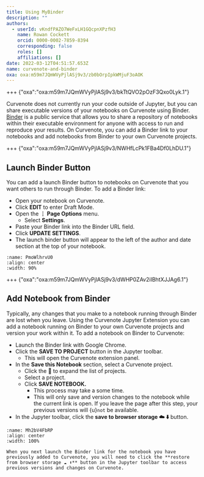 ```yaml
---
title: Using MyBinder
description: ""
authors:
  - userId: vKndfPAZO7WeFxLH1GQcpnXPzfH3
    name: Rowan Cockett
    orcid: 0000-0002-7859-8394
    corresponding: false
    roles: []
    affiliations: []
date: 2022-03-12T04:51:57.653Z
name: curvenote-and-binder
oxa: oxa:m59m7JQmWVyPjlASj9v3/zb0bOrpIpkWMjuF3oAOK
---
```


+++ {"oxa":"oxa:m59m7JQmWVyPjlASj9v3/bkTtQVO2pOzF3Qxo0Lyk.1"}

Curvenote does not currently run your code outside of Jupyter, but you can share executable versions of your notebooks on Curvenote using Binder. [Binder](https://mybinder.org/) is a public service that allows you to share a repository of notebooks within their executable environment for anyone with access to run and reproduce your results. On Curvenote, you can add a Binder link to your notebooks and add notebooks from Binder to your own Curvenote projects.

+++ {"oxa":"oxa:m59m7JQmWVyPjlASj9v3/NWHfLcPk1FBa4Df0LhDU.1"}

## Launch Binder Button

You can add a launch Binder button to notebooks on Curvenote that you want others to run through Binder. To add a Binder link:

- Open your notebook on Curvenote.
- Click **EDIT** to enter Draft Mode.
- Open the $\mathbf{\vdots}$ **Page Options** menu.
  - Select **Settings**.
- Paste your Binder link into the Binder URL field.
- Click **UPDATE SETTINGS**.
- The launch binder button will appear to the left of the author and date section at the top of your notebook.

```{figure} images/m59m7JQmWVyPjlASj9v3-AFDkVc7PqgAdn31Yrpur-v1.gif
:name: PmoWlhrvU0
:align: center
:width: 90%
```

+++ {"oxa":"oxa:m59m7JQmWVyPjlASj9v3/dWHP0ZAv2iIBhtXJJAg6.1"}

## Add Notebook from Binder

Typically, any changes that you make to a notebook running through Binder are lost when you leave. Using the Curvenote Jupyter Extension you can add a notebook running on Binder to your own Curvenote projects and version your work within it. To add a notebook on Binder to Curvenote:

- Launch the Binder link with Google Chrome.
- Click the **SAVE TO PROJECT** button in the Jupyter toolbar.
  - This will open the Curvenote extension panel.
- In the **Save this Notebook** section, select a Curvenote project.
  - Click the 🔽 to expand the list of projects.
  - Select a project.
  - Click **SAVE NOTEBOOK.**
    - This process may take a some time.
    - This will only save and version changes to the notebook while the current link is open. If you leave the page after this step, your previous versions will {u}`not` be available.
- In the Jupyter toolbar, click the **save to browser storage ☁️ ⬇️** button.

```{figure} images/m59m7JQmWVyPjlASj9v3-YAtwwYBQhAXQ43dV3Ijk-v1.gif
:name: Mh2bV4FbRP
:align: center
:width: 100%
```

````{danger}
When you next launch the Binder link for the notebook you have previously added to Curvenote, you will need to click the **restore from browser storage ☁️ ⬆️** button in the Jupyter toolbar to access previous versions and changes on Curvenote.

````

